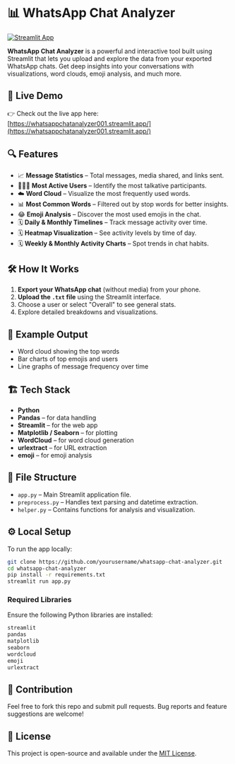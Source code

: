 
# 📊 WhatsApp Chat Analyzer

[![Streamlit App](https://img.shields.io/badge/Try%20the%20App-Online-brightgreen?style=for-the-badge&logo=streamlit)](https://whatsappchatanalyzer001.streamlit.app/)

**WhatsApp Chat Analyzer** is a powerful and interactive tool built using Streamlit that lets you upload and explore the data from your exported WhatsApp chats. Get deep insights into your conversations with visualizations, word clouds, emoji analysis, and much more.

## 🚀 Live Demo

👉 Check out the live app here: [https://whatsappchatanalyzer001.streamlit.app/](https://whatsappchatanalyzer001.streamlit.app/)

## 🔍 Features

- 📈 **Message Statistics** – Total messages, media shared, and links sent.
- 🧑‍🤝‍🧑 **Most Active Users** – Identify the most talkative participants.
- ☁️ **Word Cloud** – Visualize the most frequently used words.
- 📊 **Most Common Words** – Filtered out by stop words for better insights.
- 😂 **Emoji Analysis** – Discover the most used emojis in the chat.
- 🗓️ **Daily & Monthly Timelines** – Track message activity over time.
- 🗓️ **Heatmap Visualization** – See activity levels by time of day.
- 🗓️ **Weekly & Monthly Activity Charts** – Spot trends in chat habits.

## 🛠️ How It Works

1. **Export your WhatsApp chat** (without media) from your phone.
2. **Upload the `.txt` file** using the Streamlit interface.
3. Choose a user or select "Overall" to see general stats.
4. Explore detailed breakdowns and visualizations.

## 🧾 Example Output

- Word cloud showing the top words
- Bar charts of top emojis and users
- Line graphs of message frequency over time

## 🏗️ Tech Stack

- **Python**
- **Pandas** – for data handling
- **Streamlit** – for the web app
- **Matplotlib / Seaborn** – for plotting
- **WordCloud** – for word cloud generation
- **urlextract** – for URL extraction
- **emoji** – for emoji analysis

## 📂 File Structure

- `app.py` – Main Streamlit application file.
- `preprocess.py` – Handles text parsing and datetime extraction.
- `helper.py` – Contains functions for analysis and visualization.

## ⚙️ Local Setup

To run the app locally:

```bash
git clone https://github.com/yourusername/whatsapp-chat-analyzer.git
cd whatsapp-chat-analyzer
pip install -r requirements.txt
streamlit run app.py
```

### Required Libraries

Ensure the following Python libraries are installed:

```bash
streamlit
pandas
matplotlib
seaborn
wordcloud
emoji
urlextract
```

## 🤝 Contribution

Feel free to fork this repo and submit pull requests. Bug reports and feature suggestions are welcome!

## 📄 License

This project is open-source and available under the [MIT License](LICENSE).
